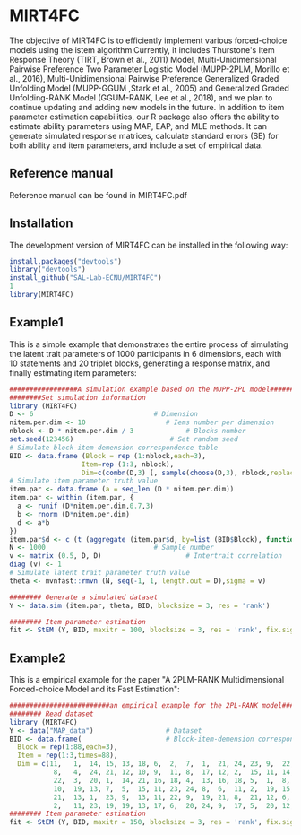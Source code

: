 
# MIRT4FC

<!-- badges: start -->
<!-- badges: end -->

The objective of MIRT4FC is to efficiently implement various forced-choice models using the istem algorithm.Currently, it includes Thurstone's Item Response Theory (TIRT, Brown et al., 2011) Model, Multi-Unidimensional Pairwise Preference Two Parameter Logistic Model (MUPP-2PLM, Morillo et al., 2016), Multi-Unidimensional Pairwise Preference Generalized Graded Unfolding Model (MUPP-GGUM ,Stark et al., 2005) and Generalized Graded Unfolding-RANK Model (GGUM-RANK, Lee et al., 2018), and we plan to continue updating and adding new models in the future. In addition to item parameter estimation capabilities, our R package also offers the ability to estimate ability parameters using MAP, EAP, and MLE methods. It can generate simulated response matrices, calculate standard errors (SE) for both ability and item parameters, and include a set of empirical data.

## Reference manual


Reference manual can be found in MIRT4FC.pdf

## Installation

The development version of MIRT4FC can be installed in the following way:

``` r
install.packages("devtools")
library("devtools")
install_github("SAL-Lab-ECNU/MIRT4FC")
1
library(MIRT4FC)
```
## Example1

This is a simple example that demonstrates the entire process of simulating the latent trait parameters of 1000 participants in 6 dimensions, each with 10 statements and 20 triplet blocks, generating a response matrix, and finally estimating item parameters:

``` r
#################A simulation example based on the MUPP-2PL model###############
########Set simulation information
library (MIRT4FC)
D <- 6                           	# Dimension
nitem.per.dim <- 10                    # Iems number per dimension
nblock <- D * nitem.per.dim / 3      		# Blocks number
set.seed(123456)                     	# Set random seed
# Simulate block-item-demension correspondence table
BID <- data.frame (Block = rep (1:nblock,each=3),
                  Item=rep (1:3, nblock),
                  Dim=c(combn(D,3) [, sample(choose(D,3), nblock,replace = TRUE)]))
# Simulate item parameter truth value
item.par <- data.frame (a = seq_len (D * nitem.per.dim))
item.par <- within (item.par, {
  a <- runif (D*nitem.per.dim,0.7,3)
  b <- rnorm (D*nitem.per.dim)
  d <- a*b
})
item.par$d <- c (t (aggregate (item.par$d, by=list (BID$Block), function(x)x-mean(x)) [, -1]))
N <- 1000                          	# Sample number
v <- matrix (0.5, D, D)                   	# Intertrait correlation
diag (v) <- 1
# Simulate latent trait parameter truth value
theta <- mvnfast::rmvn (N, seq(-1, 1, length.out = D),sigma = v)

######## Generate a simulated dataset
Y <- data.sim (item.par, theta, BID, blocksize = 3, res = 'rank')

######## Item parameter estimation
fit <- StEM (Y, BID, maxitr = 100, blocksize = 3, res = 'rank', fix.sigma = TRUE, cores = 1)
```

## Example2

This is a empirical example for the paper "A 2PLM-RANK Multidimensional Forced-choice Model and its Fast Estimation":
``` r
#########################an empirical example for the 2PL-RANK model######################
######## Read dataset
library (MIRT4FC)
Y <- data("MAP_data")                  # Dataset
BID <- data.frame(                     # Block-item-demension correspondence table
  Block = rep(1:88,each=3),
  Item = rep(1:3,times=88),
  Dim = c(11,	1,	14,	15,	13,	18,	6,	2,	7,	1,	21,	24,	23,	9,  22,	5,	3,	8,	6,	18,	20,	9,	7,	5,	19,	1,	9,	14,	 22,	10,	23,	21,	8,	3,	20,	10,	22,	3,	17,	4,	23,	24,
           8,	4,	24,	21,	12,	10,	9,	11,	8,	17,	12,	2,	15,	11,	14,  24,	22,	15,	13,	16,	14,	22,	4,	14,	10,	7,	6,	14,	19,  6,	4,	13,	3,	14,	15,	2,	8,	3,	11,	18,	23,	20,	24,	15,
           22,	3,	20,	1,	14,	21,	16,	18,	4,	13,	16,	18,	5,	1,  8,	23,	2,	24,	11,	19,	23,	15,	12,	11,	10,	20,	9,	21,	10,	 4,	16,	7,	2,	3,	12,	16,	10,	6,	13,	16,	21,	16,	17,	20,
           10,	19,	13,	7,	5,	15,	11,	23,	24,	8,	6,	11,	2,	19,	15,  17,	20,	18,	9,	7,	12,	5,	9,	7,	22,	17,	24,	16,	6,	17, 13,	23,	7,	15,	17,	5,	8,	19,	14,	18,	3,	12,	22,	4,	5,	
           21,	13,	1,	23,	9,	13,	11,	22,	9,	19,	21,	8,	21,	12,	6,	16,	1,	23,	9,	1,	19,	2,	6,	11,	18,	24,	10,	7,	18,	17,	 5,	7,	3,	22,	4,	2,	8,	20,	17,	15,	8,	3,	24,	12,	10,	22,
           2,	11,	23,	19,	19,	13,	17,	6,	20,	24,	9,	17,	5,	20,	12,	6,  19,	18,	16,	15,	21,	7,	5,	1,	18,	2,	4,	14,	1,	13,	12,	 16,	12,	2,	20,	4,	5,	10,	4,	1,	21,	14,	3))
######## Item parameter estimation
fit <- StEM (Y, BID, maxitr = 150, blocksize = 3, res = 'rank', fix.sigma = TRUE, cores = 1)

```

